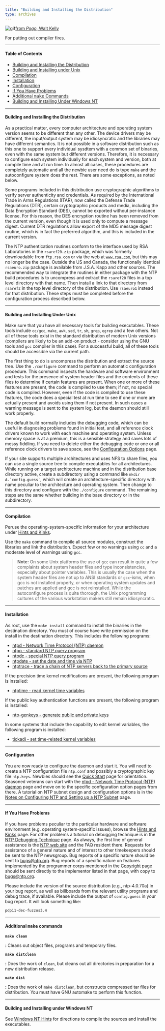 ```yaml
---
title: "Building and Installing the Distribution"
type: archives
---
```


![gif](/archives/pic/beaver.gif)[from _Pogo_, Walt Kelly](/reflib/pictures)

For putting out compiler fires.

* * *

#### Table of Contents

*   [Building and Installing the Distribution](/archives/4.1.0/build/#building-and-installing-the-distribution)
*   [Building and Installing under Unix](/archives/4.1.0/build/#building-and-installing-under-unix)
*   [Compilation](/archives/4.1.0/build/#compilation)
*   [Installation](/archives/4.1.0/build/#installation)
*   [Configuration](/archives/4.1.0/build/#configuration)
*   [If You Have Problems](/archives/4.1.0/build/#if-you-have-problems)
*   [Additional <tt>make</tt> Commands](/archives/4.1.0/build/#additional-ttmakett-commands)
*   [Building and Installing Under Windows NT](/archives/4.1.0/build/#building-and-installing-under-windows-nt)

* * *

#### Building and Installing the Distribution

As a practical matter, every computer architecture and operating system version seems to be different than any other. The device drivers may be different, the input/output system may be idiosyncratic and the libraries may have different semantics. It is not possible in a software distribution such as this one to support every individual sysdtem with a common set of binaries, even with the same system but different versions. Therefore, it is necessary to configure each system individually for each system and version, both at compile time and at run time. In almost all cases, these procedures are completely automatic and all the newbie user need do is type `make` and the autoconfigure system does the rest. There are some exceptions, as noted below.

Some programs included in this distribution use cryptographic algorithms to verify server authenticity and credentials. As required by the International Trade in Arms Regulations (ITAR), now called the Defense Trade Regulations (DTR), certain cryptographic products and media, including the Data Encryption Standard (DES), cannot be exported without per-instance license. For this reason, the DES encryption routine has been removed from the current version, even though it is used only to compute a message digest. Current DTR regulations allow export of the MD5 message digest routine, which is in fact the preferred algorithm, and this is included in the current version.

The NTP authentication routines conform to the interface used by RSA Laboratories in the <code>rsaref20.zip</code> package, which was formerly downloadable from <code>ftp.rsa.com</code> or via the web at <code>www.rsa.com</code>, but this may no longer be the case. Outside the US and Canada, the functionally identical <code>rsaeuro.zip</code> package is available from J.S.A. Kapp and other sources. The recommended way to integrate the routines in either package with the NTP build procedures is to uncompress and extract the <code>rsaref20</code> files in a top level directory with that name. Then install a link to that directory from <code>rsaref2</code> in the top level directory of the distribution. Use <code>rsaeuro1</code> instead for that distribution. These steps must be completed
before the configuration process described below.</p>

* * *

#### Building and Installing Under Unix

Make sure that you have all necessary tools for building executables. These tools include <code>cc/gcc</code>, <code>make</code>, <code>awk</code>, <code>sed</code>, <code>tr</code>, <code>sh</code>, <code>grep</code>, <code>egrep</code> and a few others. Not all of these tools exist in the standard distribution of modern Unix versions (compilers are likely to be an add-on product - consider using the GNU tools and <code>gcc</code> compiler in this case). For a successful build, all of these tools should be accessible via the current path.

The first thing to do is uncompress the distribution and extract the source tree. Use the <code>./configure</code> command to perform an automatic configuration procedure. This command inspects the hardware and software environment and tests for the presence of system header files and the contents of these files to determine if certain features are present. When one or more of these features are present, the code is compiled to use them; if not, no special code is compiled. However, even if the code is compiled to use these features, the code does a special test at run time to see if one or more are actually present and avoids using them if not present. In such cases a warning message is sent to the system log, but the daemon should still work properly.

The default build normally includes the debugging code, which can be useful in diagnosing problems found in initial test, and all reference clock drivers known to work with each machine and operating system. Unless memory space is at a premium, this is a sensible strategy and saves lots of messy fiddling. If you need to delete either the debugging code or one or all reference clock drivers to save space, see the [Configuration Options](/archives/4.1.0/config) page.

If your site supports multiple architectures and uses NFS to share files, you can use a single source tree to compile executables for all architectures. While running on a target architecture machine and in the distribution base directory active, create a subdirectory using a command like <code>mkdir A.\`config.guess\`</code>, which will create an architecture-specific directory with name peculiar to the architecture and operating system. Then change to this directory and configure with the <code>./configure</code> command. The remaining steps are the same whether building in the base directory or in the subdirectory.

* * *

#### Compilation

Peruse the operating-system-specific information for your architecture under [Hints and Kinks](/archives/4.1.0/hints). 

Use the <code>make</code> command to compile all source modules, construct the libraries and link the distribution. Expect few or no warnings using <code>cc</code> and a moderate level of warnings using <code>gcc</code>.
> **Note:** On some Unix platforms the use of <code>gcc</code> can result in quite a few complaints about system header files and type inconsistencies, especially about pointer variables. This is usually the case when the system header files are not up to ANSI standards or <code>gcc</code>-isms, when gcc is not installed properly, or when operating system updates and patches are applied and gcc is not reinstalled. While the autoconfigure process is quite thorough, the Unix programming cultures of the various workstation makers still remain idiosyncratic.

* * *

#### Installation

As root, use the <code>make install</code> command to install the binaries in the destination directory. You must of course have write permission on the install in the destination directory. This includes the following programs:

* [ntpd - Network Time Protocol (NTP) daemon](/archives/4.1.0/ntpd)
* [ntpq - standard NTP query program](/archives/4.1.0/ntpq)
* [ntpdc - special NTP query program](/archives/4.1.0/ntpdc)
* [ntpdate - set the date and time via NTP](/archives/4.1.0/ntpdate)
* [ntptrace - trace a chain of NTP servers back to the primary source](/archives/4.1.0/ntptrace) 

If the precision time kernel modifications are present, the following program is installed:

* [ntptime - read kernel time variables](/archives/4.1.0/ntptime) 

If the public key authentication functions are present, the following program is installed:

* [ntp-genkeys - generate public and private keys](/archives/4.1.0/genkeys) 

In some systems that include the capability to edit kernel variables, the following program is installed:

* [tickadj - set time-related kernel variables](/archives/4.1.0/tickadj) 

* * *

#### Configuration

You are now ready to configure the daemon and start it. You will need to create a NTP configuration file <code>ntp.conf</code> and possibly a cryptographic key file <code>ntp.keys</code>. Newbies should see the [Quick Start](/archives/4.1.0/quick) page for orientation. Seasoned veterans can start with the [ntpd - Network Time Protocol (NTP) daemon](/archives/4.1.0/ntpd) page and move on to the specific configuration option pages from there. A tutorial on NTP subnet design and configuration options is in the [Notes on Configuring NTP and Setting up a NTP Subnet](/archives/4.1.0/notes) page.

* * *

#### If You Have Problems

If you have problems peculiar to the particular hardware and software environment (e.g. operating system-specific issues), browse the [Hints and Kinks](/archives/4.1.0/hints) page. For other problems a tutorial on debugging technique is in the [NTP Debugging Technique](/archives/4.1.0/debug) page. As always, the first line of general assistance is the [NTP web site](http://www.ntp.org) and the FAQ resident there. Requests for assistance of a general nature and of interest to other timekeepers should be sent to the NTP newsgroup. Bug reports of a specific nature should be sent to bugs@ntp.org. Bug reports of a specific nature on features implemented by the programmer corps mentioned in the [Copyright](/archives/4.1.0/copyright) page should be sent directly to the implementor listed in that page, with copy to bugs@ntp.org.

Please include the version of the source distribution (e.g., ntp-4.0.70a) in your bug report, as well as billboards from the relevant utility programs and debug trace, if available. Please include the output of <code>config.guess</code> in your bug report. It will look something like:

`pdp11-dec-fuzzos3.4`

* * *

#### Additional <tt>make</tt> commands

<code>**make clean**</code>

: Cleans out object files, programs and temporary files.

<code>**make distclean**</code>

: Does the work of <code>clean</code>, but cleans out all directories in preparation for a new distribution release.

<code>**make dist**</code>

: Does the work of <code>make distclean</code>, but constructs compressed tar files for distribution. You must have GNU automake to perform this function.

* * *

#### Building and Installing under Windows NT

See [Windows NT Hints](/archives/hints/winnt) for directions to compile the sources and install the executables.